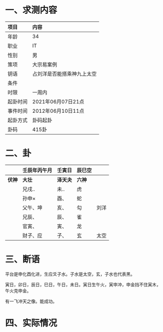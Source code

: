 # 一、求测内容

| 项目     | 内容                       |
| :------- | :------------------------- |
| 年龄     | 34                         |
| 职业     | IT                         |
| 性别     | 男                         |
| 策项     | 大宗易案例                 |
| 钥语     | 占刘洋是否能搭乘神九上太空 |
| 条件     |                            |
| 时限     | 一周内                     |
| 起卦时间 | 2021年06月07日21点         |
| 事件时间 | 2012年06月10日11点         |
| 起卦方式 | 卦码起卦                   |
| 卦码     | 415卦                      |

# 二、卦

|                | 壬辰年丙午月   | 壬寅日           | 辰巳空         |      |
| :------------- | :------------- | :--------------- | :------------- | ---- |
| **伏神** | **大壮** | **泽天夬** | **六神** |      |
|                | 兄戌..         | 未..             | 虎             |      |
|                | 孙申×         | 酉、             | 蛇             |      |
|                | 父午、坤       | 亥、             | 勾             | 刘洋 |
|                | 兄辰、         | 辰、             | 雀             |      |
|                | 官寅、         | 寅、             | 龙             |      |
|                | 财子、应       | 子、             | 玄             | 太空 |

# 三、断语

平台是申化酉化进，生应爻子水。子水是太空，玄，子水也代表黑。

寅日，卯日，辰日，巳日，午日，未日。寅日生午火，寅申冲，申金挡不住寅木，午火克申金。

有一飞冲天之像。能成功。

# 四、实际情况
